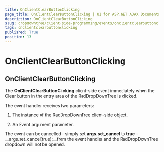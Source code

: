 ```yaml
---
title: OnClientClearButtonClicking
page_title: OnClientClearButtonClicking | UI for ASP.NET AJAX Documentation
description: OnClientClearButtonClicking
slug: dropdowntree/client-side-programming/events/onclientclearbuttonclicking
tags: onclientclearbuttonclicking
published: True
position: 13
---
```


# OnClientClearButtonClicking



## OnClientClearButtonClicking

The __OnClientClearButtonClicking__ client-side event immediately when the Clear button in the entry area of the RadDropDownTree is clicked.

The event handler receives two parameters:

1. The instance of the RadDropDownTree client-side object.

1. An Event argument parameter.

The event can be cancelled - simply set __args.set_cancel__ to __true__ -__args.set_cancel(true);__from the event handler and the RadDropDownTree dropdown will not be opened.
